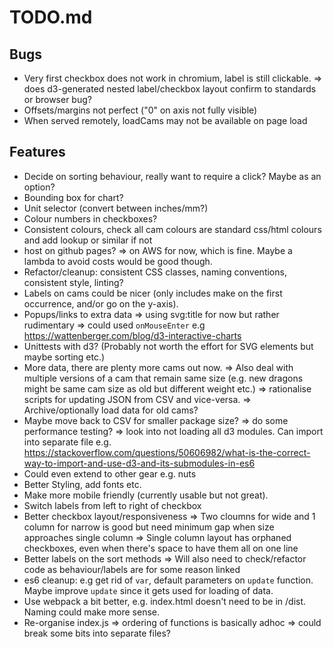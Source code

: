 # TODO.md

## Bugs
* Very first checkbox does not work in chromium, label is still clickable.
    => does d3-generated nested label/checkbox layout confirm to standards or browser bug?
* Offsets/margins not perfect ("0" on axis not fully visible)
* When served remotely, loadCams may not be available on page load

## Features
* Decide on sorting behaviour, really want to require a click? Maybe as an option?
* Bounding box for chart?
* Unit selector (convert between inches/mm?)
* Colour numbers in checkboxes?
* Consistent colours, check all cam colours are standard css/html colours and add lookup or similar if not
* host on github pages?
   => on AWS for now, which is fine. Maybe a lambda to avoid costs would be good though.
* Refactor/cleanup: consistent CSS classes, naming conventions, consistent style, linting?
* Labels on cams could be nicer (only includes make on the first occurrence, and/or go on the y-axis).
* Popups/links to extra data
   => using svg:title for now but rather rudimentary
   => could used `onMouseEnter` e.g https://wattenberger.com/blog/d3-interactive-charts
* Unittests with  d3? (Probably not worth the effort for SVG elements but maybe sorting etc.)
* More data, there are plenty more cams out now.
   => Also deal with multiple versions of a cam that remain same size 
      (e.g. new dragons might be same cam size as old but different weight etc.)
   => rationalise scripts for updating JSON from CSV and vice-versa.
   => Archive/optionally load data for old cams?
* Maybe move back to CSV for smaller package size?
    => do some performance testing?
    => look into not loading all d3 modules. Can import into separate file e.g. https://stackoverflow.com/questions/50606982/what-is-the-correct-way-to-import-and-use-d3-and-its-submodules-in-es6
* Could even extend to other gear e.g. nuts
* Better Styling, add fonts etc.
* Make more mobile friendly (currently usable but not great).
* Switch labels from left to right of checkbox
* Better checkbox layout/responsiveness
    => Two cloumns for wide and 1 column for narrow is good but need minimum gap when size approaches single column
    => Single column layout has orphaned checkboxes, even when there's space to have them all on one line
* Better labels on the sort methods
    => Will also need to check/refactor code as behaviour/labels are for some reason linked
* es6 cleanup: e.g get rid of `var`, default parameters on `update` function. Maybe improve `update` since it gets used for loading of data.
* Use webpack a bit better, e.g. index.html doesn't need to be in /dist. Naming could make more sense.
* Re-organise index.js
    => ordering of functions is basically adhoc
    => could break some bits into separate files?
